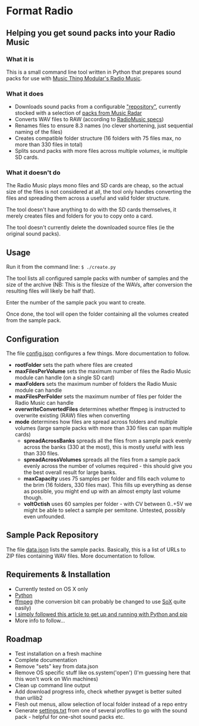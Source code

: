 # Format Radio

## Helping you get sound packs into your Radio Music

### What it is

This is a small command line tool written in Python that prepares sound packs for use with [Music Thing Modular's Radio Music](https://github.com/TomWhitwell/RadioMusic).

### What it does

* Downloads sound packs from a configurable ["repository"](data.json), currently stocked with a selection of [packs from Music Radar](http://www.musicradar.com/news/tech/free-music-samples-download-loops-hits-and-multis-217833/)
* Converts WAV files to RAW (according to [RadioMusic specs](https://github.com/TomWhitwell/RadioMusic/wiki/SD-Card%3A-Format-%26-File-Structure#setting-up-files-on-the-micro-sd-card))
* Renames files to ensure 8.3 names (no clever shortening, just sequential naming of the files)
* Creates compatible folder structure (16 folders with 75 files max, no more than 330 files in total)
* Splits sound packs with more files across multiple *volumes*, ie multiple SD cards.

### What it doesn't do

The Radio Music plays mono files and SD cards are cheap, so the actual size of the files is not considered at all, the tool only handles converting the files and spreading them across a useful and valid folder structure.

The tool doesn't have anything to do with the SD cards themselves, it merely creates files and folders for you to copy onto a card.

The tool doesn't currently delete the downloaded source files (ie the original sound packs).

## Usage

Run it from the command line:
`$ ./create.py`

The tool lists all configured sample packs with number of samples and the size of the archive (NB: This is the filesize of the WAVs, after conversion the resulting files will likely be half that).

Enter the number of the sample pack you want to create.

Once done, the tool will open the folder containing all the volumes created from the sample pack.

## Configuration
The file [config.json](config.json) configures a few things. More documentation to follow.

* **rootFolder** sets the path where files are created
* **maxFilesPerVolume** sets the maximum number of files the Radio Music module can handle (on a single SD card)
* **maxFolders** sets the maximum number of folders the Radio Music module can handle
* **maxFilesPerFolder** sets the maximum number of files per folder the Radio Music can handle
* **overwriteConvertedFiles** determines whether ffmpeg is instructed to overwrite existing (RAW) files when converting
* **mode** determines how files are spread across folders and multiple volumes (large sample packs with more than 330 files can span multiple cards)
	* **spreadAcrossBanks** spreads all the files from a sample pack evenly across the banks (330 at the most), this is mostly useful with less than 330 files.
	* **spreadAcrossVolumes** spreads all the files from a sample pack evenly across the number of volumes required - this should give you the best overall result for large banks.
	* **maxCapacity** uses 75 samples per folder and fills each volume to the brim (16 folders, 330 files max). This fills up everything as dense as possible, you might end up with an almost empty last volume though.
	* **voltOctish** uses 60 samples per folder - with CV between 0..+5V we might be able to select a sample per semitone. Untested, possibly even unfounded.


## Sample Pack Repository

The file [data.json](data.json) lists the sample packs. Basically, this is a list of URLs to ZIP files containing WAV files. More documentation to follow.

## Requirements & Installation

* Currently tested on OS X only
* [Python](https://www.python.org/downloads/release/python-279/)
* [ffmpeg](https://www.ffmpeg.org/download.html) (the conversion bit can probably be changed to use [SoX](sox.sourceforge.net) quite easily)
* [I simply followed this article to get up and running with Python and pip](http://www.dabapps.com/blog/introduction-to-pip-and-virtualenv-python/)
* More info to follow...

## Roadmap

* Test installation on a fresh machine
* Complete documentation
* Remove "sets" key from data.json
* Remove OS specific stuff like os.system('open') (I'm guessing here that this won't work on Win machines)
* Clean up command line output
* Add download progress info, check whether pywget is better suited than urllib2
* Flesh out menus, allow selection of local folder instead of a repo entry
* Generate [settings.txt](https://github.com/TomWhitwell/RadioMusic/wiki/Customise-your-module%3A-Editing-settings.txt) from one of several profiles to go with the sound pack - helpful for one-shot sound packs etc.

